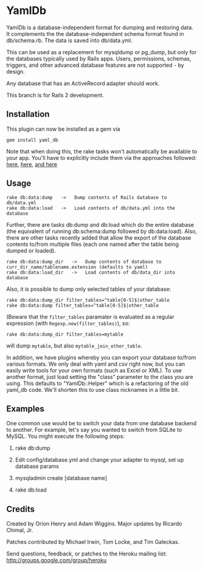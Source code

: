 # YamlDb

YamlDb is a database-independent format for dumping and restoring data.  It complements the the database-independent schema format found in db/schema.rb.  The data is saved into db/data.yml.

This can be used as a replacement for mysqldump or pg_dump, but only for the databases typically used by Rails apps.  Users, permissions, schemas, triggers, and other advanced database features are not supported - by design.

Any database that has an ActiveRecord adapter should work.

This branch is for Rails 2 development.

## Installation

This plugin can now be installed as a gem via 

    gem install yaml_db

Note that when doing this, the rake tasks won't automatically be available to your app.  You'll have to explicitly include them via the approaches followed: [here](http://ggr.com/how-to-include-a-gems-rake-tasks-in-your-rails-app.html), [here](https://rails.lighthouseapp.com/projects/8994/tickets/510-rake-tasks-not-included-for-gems), [and here](https://rails.lighthouseapp.com/projects/8994/tickets/59)

## Usage

    rake db:data:dump   ->   Dump contents of Rails database to db/data.yml
    rake db:data:load   ->   Load contents of db/data.yml into the database

Further, there are tasks db:dump and db:load which do the entire database (the equivalent of running db:schema:dump followed by db:data:load).  Also, there are other tasks recently added that allow the export of the database contents to/from multiple files (each one named after the table being dumped or loaded).

    rake db:data:dump_dir   ->   Dump contents of database to curr_dir_name/tablename.extension (defaults to yaml)
    rake db:data:load_dir   ->   Load contents of db/data_dir into database

Also, it is possible to dump only selected tables of your database:

    rake db:data:dump_dir filter_tables=^table[0-5]$|other_table
    rake db:data:dump filter_tables=^table[0-5]$|other_table

(Beware that the `filter_tables` paramater is evaluated as a regular expression
(with `Regexp.new(filter_tables)`), so:

    rake db:data:dump_dir filter_tables=mytable

will dump `mytable`, but also `mytable_join_other_table`.


In addition, we have plugins whereby you can export your database to/from various formats.  We only deal with yaml and csv right now, but you can easily write tools for your own formats (such as Excel or XML).  To use another format, just load setting the "class"  parameter to the class you are using.  This defaults to "YamlDb::Helper" which is a refactoring of the old yaml_db code.  We'll shorten this to use class nicknames in a little bit.

## Examples

One common use would be to switch your data from one database backend to another.  For example, let's say you wanted to switch from SQLite to MySQL.  You might execute the following steps:

1. rake db:dump

2. Edit config/database.yml and change your adapter to mysql, set up database params

3. mysqladmin create [database name]

4. rake db:load

## Credits

Created by Orion Henry and Adam Wiggins.  Major updates by Ricardo Chimal, Jr.

Patches contributed by Michael Irwin, Tom Locke, and Tim Galeckas.

Send questions, feedback, or patches to the Heroku mailing list: http://groups.google.com/group/heroku

